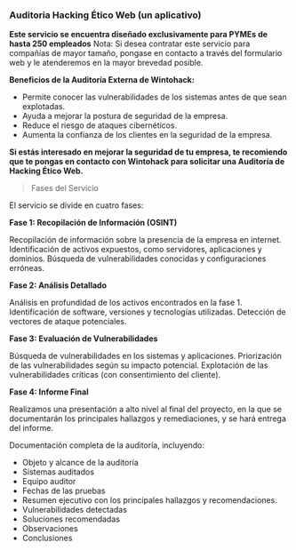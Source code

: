 ### Auditoria Hacking Ético Web (un aplicativo)

**Este servicio se encuentra diseñado exclusivamente para PYMEs de hasta 250 empleados**
Nota: Si desea contratar este servicio para compañías de mayor tamaño, pongase en contacto a través del formulario web y le atenderemos en la mayor brevedad posible.
  
**Beneficios de la Auditoría Externa de Wintohack:**

* Permite conocer las vulnerabilidades de los sistemas antes de que sean explotadas.
* Ayuda a mejorar la postura de seguridad de la empresa.
* Reduce el riesgo de ataques cibernéticos.
* Aumenta la confianza de los clientes en la seguridad de la empresa.

**Si estás interesado en mejorar la seguridad de tu empresa, te recomiendo que te pongas en contacto con Wintohack para solicitar una Auditoría de Hacking Ético Web.**


>Fases del Servicio

El servicio se divide en cuatro fases:

**Fase 1: Recopilación de Información (OSINT)**

Recopilación de información sobre la presencia de la empresa en internet.
Identificación de activos expuestos, como servidores, aplicaciones y dominios.
Búsqueda de vulnerabilidades conocidas y configuraciones erróneas.

**Fase 2: Análisis Detallado**

Análisis en profundidad de los activos encontrados en la fase 1.
Identificación de software, versiones y tecnologías utilizadas.
Detección de vectores de ataque potenciales.

**Fase 3: Evaluación de Vulnerabilidades**

Búsqueda de vulnerabilidades en los sistemas y aplicaciones.
Priorización de las vulnerabilidades según su impacto potencial.
Explotación de las vulnerabilidades críticas (con consentimiento del cliente).

**Fase 4: Informe Final**

Realizamos una presentación a alto nivel al final del proyecto, en la que se documentarán los principales hallazgos y remediaciones, y se hará entrega del informe.

Documentación completa de la auditoría, incluyendo:

- Objeto y alcance de la auditoría
- Sistemas auditados
- Equipo auditor
- Fechas de las pruebas
- Resumen ejecutivo con los principales hallazgos y recomendaciones.
- Vulnerabilidades detectadas
- Soluciones recomendadas
- Observaciones
- Conclusiones
